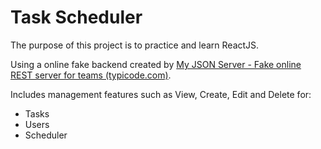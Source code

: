 # Task Scheduler

The purpose of this project is to practice and learn ReactJS.

Using a online fake backend created by [My JSON Server - Fake online REST server for teams (typicode.com)](https://my-json-server.typicode.com/).

Includes management features such as View, Create, Edit and Delete for:

- Tasks
- Users
- Scheduler
